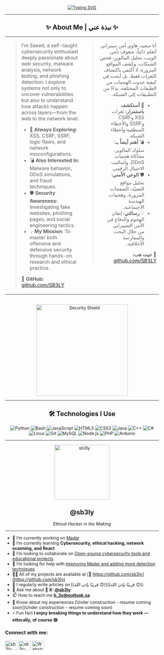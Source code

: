 <div align="center">
  
  <a href="https://git.io/typing-svg"><img src="https://readme-typing-svg.herokuapp.com?font=Fira+Code&size=28&pause=1000&color=36BCF7&center=true&vCenter=true&width=700&lines=Hello+there!+I'm+Saeed+👋;Cybersecurity+Student;Tool+Developer;Ethical-Hacker.;Exploring+the+world+of;cybersecurity" alt="Typing SVG"></a>


---
<div align="center">
  <h2>✨ About Me | نبذة عني ✨</h2>
</div>

<table width="100%">
<tr>

<td width="50%" valign="top">
<blockquote>
  <p>I'm Saeed, a self-taught cybersecurity enthusiast deeply passionate about web security, malware analysis, network testing, and phishing detection. I explore systems not only to uncover vulnerabilities but also to understand how attacks happen across layers—from the web to the network level.</p>
  <ul>
    <li>🧠 <strong>Always Exploring:</strong> XSS, CSRF, SSRF, logic flaws, and network misconfigurations.</li>
    <li>💣 <strong>Also Interested In:</strong> Malware behavior, DDoS simulations, and fraud techniques.</li>
    <li>🛡️ <strong>Security Awareness:</strong> Investigating fake websites, phishing pages, and social engineering tactics.</li>
    <li>💡 <strong>My Mission:</strong> To master both offensive and defensive security through hands-on research and ethical practice.</li>
  </ul>
  <p>🔗 <strong>GitHub:</strong> <a href="https://github.com/SB3LY" target="_blank">github.com/SB3LY</a></p>
</blockquote>
</td>

<td width="50%" valign="top" dir="rtl">
<blockquote dir="rtl">
  <p>أنا سعيد، هاوي أمن سيبراني أتعلم ذاتياً، شغوف بأمن الويب، تحليل المالوير، فحص الشبكات، وكشف المواقع المزورة. لا أكتفي باكتشاف الثغرات فقط، بل أبحث في كيفية حدوث الهجمات من الطبقات المختلفة، بدءًا من التطبيقات إلى الشبكة.</p>
  <ul>
    <li>🧠 <strong>أستكشف باستمرار:</strong> ثغرات XSS وCSRF وSSRF والأخطاء المنطقية وأخطاء الشبكة.</li>
    <li>💣 <strong>أهتم أيضاً بـ:</strong> سلوك المالوير، محاكاة هجمات DDoS، وأساليب الاحتيال الرقمي.</li>
    <li>🛡️ <strong>الوعي الأمني:</strong> تحليل مواقع التصيّد، الصفحات المزورة، وهجمات الهندسة الاجتماعية.</li>
    <li>💡 <strong>رسالتي:</strong> إتقان الهجوم والدفاع في الأمن السيبراني من خلال البحث والممارسة الأخلاقية.</li>
  </ul>
  <p>🔗 <strong>جيت هب:</strong> <a href="https://github.com/SB3LY" target="_blank">github.com/SB3LY</a></p>
</blockquote>
</td>

</tr>
</table>
<br>

<img src="https://raw.githubusercontent.com/sb3ly/sb3ly/refs/heads/main/assets/LOAAAD.gif" width="300px" alt="Security Shield"/>

---

## 🛠️ Technologies I Use

![Python](https://img.shields.io/badge/Python-%2314354C?style=flat&logo=python&logoColor=white)
![Bash](https://img.shields.io/badge/Bash-%23121011?style=flat&logo=gnu-bash&logoColor=white)
![JavaScript](https://img.shields.io/badge/JavaScript-%23F7DF1E?style=flat&logo=javascript&logoColor=black)
![HTML5](https://img.shields.io/badge/HTML5-%23E34F26?style=flat&logo=html5&logoColor=white)
![CSS3](https://img.shields.io/badge/CSS3-%231572B6?style=flat&logo=css3&logoColor=white)
![Java](https://img.shields.io/badge/Java-%23ED8B00?style=flat&logo=java&logoColor=white)
![C++](https://img.shields.io/badge/C++-%2300599C?style=flat&logo=c%2B%2B&logoColor=white)
![C#](https://img.shields.io/badge/C%23-%23239120?style=flat&logo=c-sharp&logoColor=white)
![Linux](https://img.shields.io/badge/Linux-%23FCC624?style=flat&logo=linux&logoColor=black)
![Git](https://img.shields.io/badge/Git-%23F05032?style=flat&logo=git&logoColor=white)
![MySQL](https://img.shields.io/badge/MySQL-%234479A1?style=flat&logo=mysql&logoColor=white)
![Node.js](https://img.shields.io/badge/Node.js-%23339933?style=flat&logo=node.js&logoColor=white)
![PHP](https://img.shields.io/badge/PHP-%23777BB4?style=flat&logo=php&logoColor=white)
![Arduino](https://img.shields.io/badge/Arduino-%2300979D?style=flat&logo=arduino&logoColor=white)

---

<!-- استبدل الرابط التالي برابط صورتك الشخصية -->
<img src="https://raw.githubusercontent.com/sb3ly/sb3ly/refs/heads/main/assets/goko404-removebg-preview.png" width="180px" alt="sb3ly"/>

## @sb3ly  
*Ethical Hacker in the Making*

</div>

---

- 🔭 I’m currently working on [Madar](https://github.com/sb3ly/madar)  
- 🌱 I’m currently learning **Cybersecurity, ethical hacking, network scanning, and React**  
- 👯 I’m looking to collaborate on [Open-source cybersecurity tools and educational projects](https://github.com/sb3ly)  
- 🤝 I’m looking for help with [Improving Madar and adding more detection techniques](https://github.com/sb3ly/madar)  
- 👨‍💻 All of my projects are available at [🔗 https://github.com/sb3ly](https://github.com/sb3ly)  
- 📝 I regularly write articles on [(قريبًا بإذن الله 😊)]((قريبًا بإذن الله 😊))  
- 💬 Ask me about **💬 X: [@sb3ly](https://X.com/sb3ly)**  
- 📫 How to reach me **h_3x@outlook.sa**  
- 📄 Know about my experiences [Under construction - resume coming soon](Under construction - resume coming soon)  
- ⚡ Fun fact **I enjoy breaking things to understand how they work — ethically, of course 😄**

<h3 align="left">Connect with me:</h3>
<p align="left">
<a href="https://twitter.com/sb3ly" target="_blank"><img align="center" src="https://raw.githubusercontent.com/rahuldkjain/github-profile-readme-generator/master/src/images/icons/Social/twitter.svg" alt="sb3ly" height="30" width="40" /></a>
<a href="https://instagram.com/sb3ly" target="_blank"><img align="center" src="https://raw.githubusercontent.com/rahuldkjain/github-profile-readme-generator/master/src/images/icons/Social/instagram.svg" alt="sb3ly" height="30" width="40" /></a>
<a href="https://sb3ly.github.io/madar/" target="_blank"><img align="center" src="https://raw.githubusercontent.com/rahuldkjain/github-profile-readme-generator/master/src/images/icons/Social/rss.svg" alt="Website" height="30" width="40" /></a>
</p>
